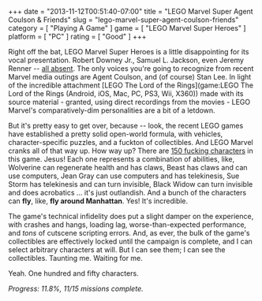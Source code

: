 +++
date = "2013-11-12T00:51:40-07:00"
title = "LEGO Marvel Super Agent Coulson & Friends"
slug = "lego-marvel-super-agent-coulson-friends"
category = [ "Playing A Game" ]
game = [ "LEGO Marvel Super Heroes" ]
platform = [ "PC" ]
rating = [ "Good" ]
+++

Right off the bat, LEGO Marvel Super Heroes is a little disappointing for its vocal presentation.  Robert Downey Jr., Samuel L. Jackson, even Jeremy Renner -- <a href="http://www.imdb.com/title/tt2620204">all absent</a>.  The only voices you're going to recognize from recent Marvel media outings are Agent Coulson, and (of course) Stan Lee.  In light of the incredible attachment [LEGO The Lord of the Rings](game:LEGO The Lord of the Rings (Android, iOS, Mac, PC, PS3, Wii, X360)) made with its source material - granted, using direct recordings from the movies - LEGO Marvel's comparatively-dim personalities are a bit of a letdown.

But it's pretty easy to get over, because -- look, the recent LEGO games have established a pretty solid open-world formula, with vehicles, character-specific puzzles, and a fuckton of collectibles.  And LEGO Marvel cranks all of that way up.  How way up?  There are <a href="http://en.wikipedia.org/wiki/Lego_Marvel_Super_Heroes#Characters">150 fucking characters</a> in this game.  Jesus!  Each one represents a combination of abilities, like, Wolverine can regenerate health and has claws, Beast has claws and can use computers, Jean Gray can use computers and has telekinesis, Sue Storm has telekinesis and can turn invisible, Black Widow can turn invisible and does acrobatics ... it's just outlandish.  And a bunch of the characters can <b>fly</b>, like, <b>fly around Manhattan</b>.  Yes!  It's incredible.

The game's technical infidelity does put a slight damper on the experience, with crashes and hangs, loading lag, worse-than-expected performance, and <i>tons</i> of cutscene scripting errors.  And, as ever, the bulk of the game's collectibles are effectively locked until the campaign is complete, and I can select arbitrary characters at will.  But I can see them; I can see the collectibles.  Taunting me.  Waiting for me.

Yeah.  One hundred and fifty characters.

<i>Progress: 11.8%, 11/15 missions complete.</i>